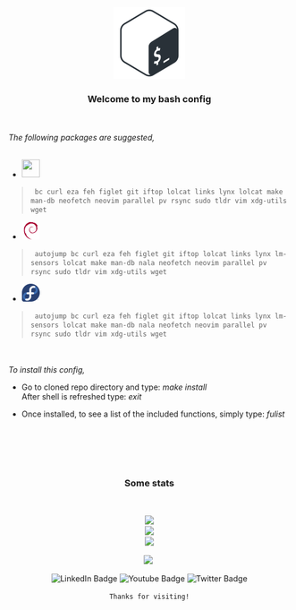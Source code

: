 <div align="center">
  <p>
    <img src="https://github.com/devicons/devicon/blob/master/icons/bash/bash-plain.svg" width="128" height="128">
  </p>
</div>

<div align="center">

  ### Welcome to my bash config
</div>

<div>
  <p><br><br>
  <em>The following packages are suggested,</em><br><br>

*  <img src="https://listimg.pinclipart.com/picdir/s/344-3444076_arch-linux-logo-png-clipart.png" width="32" height="32"> <b> </b>
>      bc curl eza feh figlet git iftop lolcat links lynx lolcat make man-db neofetch neovim parallel pv rsync sudo tldr vim xdg-utils wget

*  <img src="https://github.com/devicons/devicon/blob/master/icons/debian/debian-original.svg" width="32" height="32"> <b> </b>
>      autojump bc curl eza feh figlet git iftop lolcat links lynx lm-sensors lolcat make man-db nala neofetch neovim parallel pv rsync sudo tldr vim xdg-utils wget

*  <img src="https://github.com/devicons/devicon/blob/master/icons/fedora/fedora-original.svg" width="32" height="32"> <b> </b>
>      autojump bc curl eza feh figlet git iftop lolcat links lynx lm-sensors lolcat make man-db nala neofetch neovim parallel pv rsync sudo tldr vim xdg-utils wget
  </p>
</div>

<div>
  <p><br><br>
  <em>To install this config,</em>

*  Go to cloned repo directory and type: <em>make install</em><br>After shell is refreshed type: <em>exit</em>

*  Once installed, to see a list of the included functions, simply type:  <em>fulist</em>
  </p>
</div>

<div align="center">
  <p><br><br><br><br></p>
  
  ### Some stats
</div>

<div align="center">
  <p><br></p>
  <img src="http://github-readme-streak-stats.herokuapp.com?user=thorbits&theme=transparent"/><br>
  <img src="https://github-readme-stats.vercel.app/api?username=thorbits&show_icons=true&theme=transparent&rank_icon=github"/><br>
  <img src="https://github-readme-stats.vercel.app/api/top-langs/?username=thorbits&layout=compact&theme=transparent"/><br>
</div>

<div align="center">
  <p></p>
  <img src="https://img.shields.io/github/commit-activity/t/thorbits/thbashrc">
  <img src="https://komarev.com/ghpvc/?username=thorbits&style=flat-square&color=blue" alt=""/>
</div>

<div align="center">
  <p></p>
  <img src="https://img.shields.io/badge/LinkedIn-blue?style=for-the-badge&logo=linkedin&logoColor=white" alt="LinkedIn Badge"/>
  <img src="https://img.shields.io/badge/YouTube-red?style=for-the-badge&logo=youtube&logoColor=white" alt="Youtube Badge"/>
  <img src="https://img.shields.io/badge/Twitter-blue?style=for-the-badge&logo=twitter&logoColor=white" alt="Twitter Badge"/>
</div>

<div align="center">
  <p></p>
  
  ``Thanks for visiting!``
<br>
</div>
